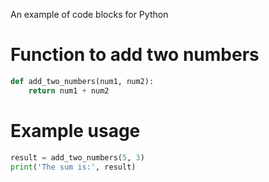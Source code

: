 An example of code blocks for Python

# Function to add two numbers

```python
def add_two_numbers(num1, num2):
    return num1 + num2
```

# Example usage

```py title="add_numbers.py" linenums="1"
result = add_two_numbers(5, 3)
print('The sum is:', result)
```